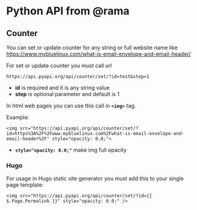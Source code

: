 # Python API from @rama

## Counter

You can set or update counter for any string or full website name like https://www.mybluelinux.com/what-is-email-envelope-and-email-header/

For set or update counter you must call url

```
https://api.pyapi.org/api/counter/set/?id=test&step=1
```



* **id** is required and it is any string value
* **step** is optional parameter and default is 1

In html web pages you can use this call in **```<img>```** tag.

Example:

```
<img src="https://api.pyapi.org/api/counter/set/?id=https%3A%2F%2Fwww.mybluelinux.com%2Fwhat-is-email-envelope-and-email-header%2F" style="opacity: 0.0;">
```
* **```style="opacity: 0.0;"```** make img full opacity

### Hugo

For usage in Hugo static site generator you must add this to your single page template:

```
<img src="https://api.pyapi.org/api/counter/set/?id={{ $.Page.Permalink }}" style="opacity: 0.0;" />
```





